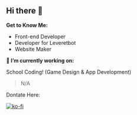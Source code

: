 ## Hi there 👋

 **Get to Know Me:**
- Front-end Developer
- Developer for Leveretbot
- Website Maker

 __🔭 I’m currently working on:__














School  Coding! (Game Design & App Development)
> N/A






Dontate Here:






[![ko-fi](https://ko-fi.com/img/githubbutton_sm.svg)](https://ko-fi.com/B0B81DG9YT)

<!--
**fireinakage/fireinakage** is a ✨ _special_ ✨ repository because its `README.md` (this file) appears on your GitHub profile.

Here are some ideas to get you started:

- 🔭 I’m currently working on ...
- 🌱 I’m currently learning ...
- 👯 I’m looking to collaborate on ...
- 🤔 I’m looking for help with ...
- 💬 Ask me about ...
- 📫 How to reach me: ...
- 😄 Pronouns: ...
- ⚡ Fun fact: ...
-->
